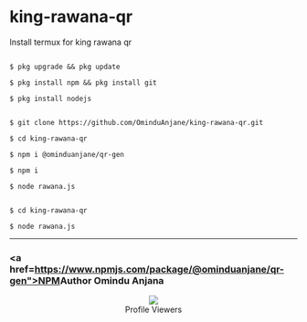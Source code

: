 # king-rawana-qr
Install termux for king rawana qr
```

$ pkg upgrade && pkg update

$ pkg install npm && pkg install git

$ pkg install nodejs

```

```

$ git clone https://github.com/OminduAnjane/king-rawana-qr.git

$ cd king-rawana-qr

$ npm i @ominduanjane/qr-gen

$ npm i

$ node rawana.js

```

```

$ cd king-rawana-qr

$ node rawana.js

```

***
### <a href=https://www.npmjs.com/package/@ominduanjane/qr-gen">NPM</a>Author Omindu Anjana
<div align="center"><img src="https://profile-counter.glitch.me/OminduAnjane/count.svg" /><br>Profile Viewers</div>

